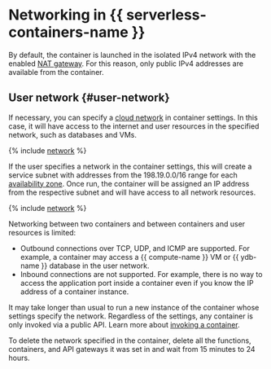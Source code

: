 # Networking in {{ serverless-containers-name }}

By default, the container is launched in the isolated IPv4 network with the enabled [NAT gateway](../../vpc/concepts/gateways.md). For this reason, only public IPv4 addresses are available from the container.

## User network {#user-network}

If necessary, you can specify a [cloud network](../../vpc/concepts/network.md#network) in container settings. In this case, it will have access to the internet and user resources in the specified network, such as databases and VMs.

{% include [network](../../_includes/functions/network.md) %}

If the user specifies a network in the container settings, this will create a service subnet with addresses from the 198.19.0.0/16 range for each [availability zone](../../overview/concepts/geo-scope.md). Once run, the container will be assigned an IP address from the respective subnet and will have access to all network resources.

{% include [network](../../_includes/functions/network-note.md) %}

Networking between two containers and between containers and user resources is limited:
* Outbound connections over TCP, UDP, and ICMP are supported. For example, a container may access a {{ compute-name }} VM or {{ ydb-name }} database in the user network.
* Inbound connections are not supported. For example, there is no way to access the application port inside a container even if you know the IP address of a container instance.

It may take longer than usual to run a new instance of the container whose settings specify the network. Regardless of the settings, any container is only invoked via a public API. Learn more about [invoking a container](invoke.md).

To delete the network specified in the container, delete all the functions, containers, and API gateways it was set in and wait from 15 minutes to 24 hours.
